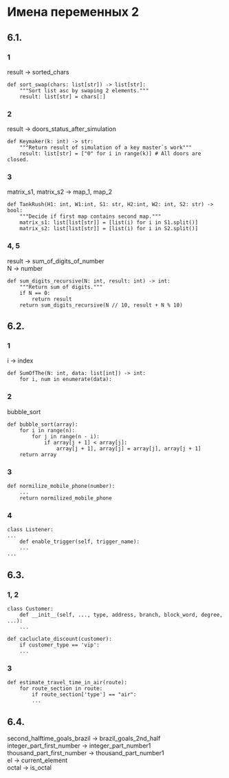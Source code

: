 # Имена переменных 2
## 6.1.
### 1
result -> sorted_chars
```
def sort_swap(chars: list[str]) -> list[str]:
    """Sort list asc by swaping 2 elements."""
    result: list[str] = chars[:]
```

### 2
result -> doors_status_after_simulation
```
def Keymaker(k: int) -> str:
    """Return result of simulation of a key master`s work"""
    result: list[str] = ["0" for i in range(k)] # All doors are closed.
```

### 3
matrix_s1, matrix_s2 -> map_1, map_2
```
def TankRush(H1: int, W1:int, S1: str, H2:int, W2: int, S2: str) -> bool:
    """Decide if first map contains second map."""
    matrix_s1: list[list[str]] = [list(i) for i in S1.split()]
    matrix_s2: list[list[str]] = [list(i) for i in S2.split()]
```

### 4, 5
result -> sum_of_digits_of_number  
N -> number
```
def sum_digits_recursive(N: int, result: int) -> int:
    """Return sum of digits."""
    if N == 0:
        return result
    return sum_digits_recursive(N // 10, result + N % 10)
``` 

## 6.2.
### 1
i -> index
```
def SumOfThe(N: int, data: list[int]) -> int:
    for i, num in enumerate(data):
```

### 2
bubble_sort
```
def bubble_sort(array):
    for i in range(n):
        for j in range(n - i):
            if array[j + 1] < array[j]:
                array[j + 1], array[j] = array[j], array[j + 1]
    return array
```

### 3
```
def normilize_mobile_phone(number):
    ...
    return normilized_mobile_phone
```

### 4
```
class Listener:
...
    def enable_trigger(self, trigger_name):
    ...
...
```


## 6.3.
### 1, 2
```
class Customer:
    def __init__(self, ..., type, address, branch, block_word, degree, ...):
    ...

def cacluclate_discount(customer):
    if customer_type == 'vip':
    ...
```

### 3
```
def estimate_travel_time_in_air(route):
    for route_section in route:
        if route_section['type'] == "air":
        ...
```

## 6.4.
second_halftime_goals_brazil -> brazil_goals_2nd_half  
integer_part_first_number -> integer_part_number1  
thousand_part_first_number -> thousand_part_number1  
el -> current_element  
octal -> is_octal  
